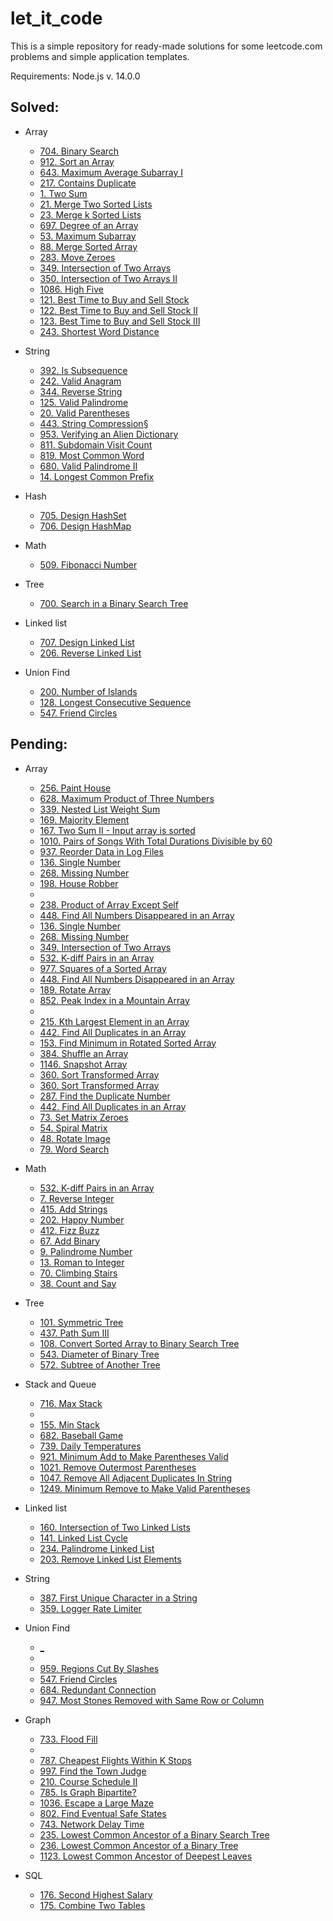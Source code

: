 # let_it_code

This is a simple repository for ready-made solutions for some leetcode.com problems and simple application templates.

Requirements: Node.js v. 14.0.0

## Solved:

* Array

  *   [704. Binary Search](https://leetcode.com/problems/binary-search/)
  *   [912. Sort an Array](https://leetcode.com/problems/sort-an-array/)
  *   [643. Maximum Average Subarray I](https://leetcode.com/problems/maximum-average-subarray-i/)  
  *   [217. Contains Duplicate](https://leetcode.com/problems/contains-duplicate/)  
  *   [1. Two Sum](https://leetcode.com/problems/two-sum/)  
  *   [21. Merge Two Sorted Lists](https://leetcode.com/problems/merge-two-sorted-lists/)  
  *   [23. Merge k Sorted Lists](https://leetcode.com/problems/merge-k-sorted-lists/)
  *   [697. Degree of an Array](https://leetcode.com/problems/degree-of-an-array/)
  *   [53. Maximum Subarray](https://leetcode.com/problems/maximum-subarray/)
  *   [88. Merge Sorted Array](https://leetcode.com/problems/merge-sorted-array/)
  *   [283. Move Zeroes](https://leetcode.com/problems/move-zeroes/)
  *   [349. Intersection of Two Arrays](https://leetcode.com/problems/intersection-of-two-arrays/)
  *   [350. Intersection of Two Arrays II](https://leetcode.com/problems/intersection-of-two-arrays-ii/)
  *   [1086. High Five](https://leetcode.com/problems/high-five/)
  *   [121. Best Time to Buy and Sell Stock](https://leetcode.com/problems/best-time-to-buy-and-sell-stock/)
  *   [122. Best Time to Buy and Sell Stock II](https://leetcode.com/problems/best-time-to-buy-and-sell-stock-ii/)
  *   [123. Best Time to Buy and Sell Stock III](https://leetcode.com/problems/best-time-to-buy-and-sell-stock-iii/)
  *   [243. Shortest Word Distance](https://leetcode.com/problems/shortest-word-distance/)

* String

  *   [392. Is Subsequence](https://leetcode.com/problems/is-subsequence/)
  *   [242. Valid Anagram](https://leetcode.com/problems/valid-anagram/)  
  *   [344. Reverse String](https://leetcode.com/problems/reverse-string/) 
  *   [125. Valid Palindrome](https://leetcode.com/problems/valid-palindrome/)  
  *   [20. Valid Parentheses](https://leetcode.com/problems/valid-parentheses/)  
  *   [443. String Compression§](https://leetcode.com/problems/string-compression/)
  *   [953. Verifying an Alien Dictionary](https://leetcode.com/problems/verifying-an-alien-dictionary/)
  *   [811. Subdomain Visit Count](https://leetcode.com/problems/subdomain-visit-count/)
  *   [819. Most Common Word](https://leetcode.com/problems/most-common-word/)
  *   [680. Valid Palindrome II](https://leetcode.com/problems/valid-palindrome-ii/)
  *   [14. Longest Common Prefix](https://leetcode.com/problems/longest-common-prefix/)

* Hash

  *   [705. Design HashSet](https://leetcode.com/problems/design-hashset/)
  *   [706. Design HashMap](https://leetcode.com/problems/design-hashmap/)

* Math

  *   [509. Fibonacci Number](https://leetcode.com/problems/design-hashset/)

* Tree

  *   [700. Search in a Binary Search Tree](https://leetcode.com/problems/search-in-a-binary-search-tree/)

* Linked list

  *   [707. Design Linked List](https://leetcode.com/problems/design-linked-list/)
  *   [206. Reverse Linked List](https://leetcode.com/problems/reverse-linked-list/)
  
* Union Find

  *   [200. Number of Islands](https://leetcode.com/problems/number-of-islands/)
  *   [128. Longest Consecutive Sequence](https://leetcode.com/problems/longest-consecutive-sequence/)
  *   [547. Friend Circles](https://leetcode.com/problems/friend-circles/)


## Pending:

* Array
  *   [256. Paint House](https://leetcode.com/problems/paint-house/)
  *   [628. Maximum Product of Three Numbers](https://leetcode.com/problems/maximum-product-of-three-numbers/)
  *   [339. Nested List Weight Sum](https://leetcode.com/problems/nested-list-weight-sum/)
  *   [169. Majority Element](https://leetcode.com/problems/majority-element/)
  *   [167. Two Sum II - Input array is sorted](https://leetcode.com/problems/two-sum-ii-input-array-is-sorted/)
  *   [1010. Pairs of Songs With Total Durations Divisible by 60](https://leetcode.com/problems/pairs-of-songs-with-total-durations-divisible-by-60/)
  *   [937. Reorder Data in Log Files](https://leetcode.com/problems/reorder-data-in-log-files/)
  *   [136. Single Number](https://leetcode.com/problems/single-number/)
  *   [268. Missing Number](https://leetcode.com/problems/missing-number/)
  *   [198. House Robber](https://leetcode.com/problems/house-robber/)
  *
  *   [238. Product of Array Except Self](https://leetcode.com/problems/product-of-array-except-self/)
  *   [448. Find All Numbers Disappeared in an Array](https://leetcode.com/problems/find-all-numbers-disappeared-in-an-array/)
  *   [136. Single Number](https://leetcode.com/problems/single-number/)
  *   [268. Missing Number](https://leetcode.com/problems/missing-number/)
  *   [349. Intersection of Two Arrays](https://leetcode.com/problems/intersection-of-two-arrays/)
  *   [532. K-diff Pairs in an Array](https://leetcode.com/problems/k-diff-pairs-in-an-array/)
  *   [977. Squares of a Sorted Array](https://leetcode.com/problems/squares-of-a-sorted-array/)
  *   [448. Find All Numbers Disappeared in an Array](https://leetcode.com/problems/find-all-numbers-disappeared-in-an-array/)
  *   [189. Rotate Array](https://leetcode.com/problems/rotate-array/)
  *   [852. Peak Index in a Mountain Array](https://leetcode.com/problems/peak-index-in-a-mountain-array/)
  *
  *   [215. Kth Largest Element in an Array](https://leetcode.com/problems/kth-largest-element-in-an-array/)
  *   [442. Find All Duplicates in an Array](https://leetcode.com/problems/find-all-duplicates-in-an-array/)
  *   [153. Find Minimum in Rotated Sorted Array](https://leetcode.com/problems/find-minimum-in-rotated-sorted-array/)
  *   [384. Shuffle an Array](https://leetcode.com/problems/shuffle-an-array/)
  *   [1146. Snapshot Array](https://leetcode.com/problems/snapshot-array/)
  *   [360. Sort Transformed Array](https://leetcode.com/problems/sort-transformed-array/)
  *   [360. Sort Transformed Array](https://leetcode.com/problems/sort-transformed-array/)
  *   [287. Find the Duplicate Number](https://leetcode.com/problems/find-the-duplicate-number/)
  *   [442. Find All Duplicates in an Array](https://leetcode.com/problems/find-all-duplicates-in-an-array/)
  *   [73. Set Matrix Zeroes](https://leetcode.com/problems/set-matrix-zeroes/)
  *   [54. Spiral Matrix](https://leetcode.com/problems/spiral-matrix/)
  *   [48. Rotate Image](https://leetcode.com/problems/rotate-image/)
  *   [79. Word Search](https://leetcode.com/problems/word-search/)
  
* Math

  *   [532. K-diff Pairs in an Array](https://leetcode.com/problems/k-diff-pairs-in-an-array/)
  *   [7. Reverse Integer](https://leetcode.com/problems/reverse-integer/)
  *   [415. Add Strings](https://leetcode.com/problems/add-strings/)
  *   [202. Happy Number](https://leetcode.com/problems/happy-number/)
  *   [412. Fizz Buzz](https://leetcode.com/problems/fizz-buzz/)
  *   [67. Add Binary](https://leetcode.com/problems/add-binary/)
  *   [9. Palindrome Number](https://leetcode.com/problems/palindrome-number/)
  *   [13. Roman to Integer](https://leetcode.com/problems/roman-to-integer/)
  *   [70. Climbing Stairs](https://leetcode.com/problems/climbing-stairs/)
  *   [38. Count and Say](https://leetcode.com/problems/count-and-say/)
  
* Tree

  *   [101. Symmetric Tree](https://leetcode.com/problems/symmetric-tree/)
  *   [437. Path Sum III](https://leetcode.com/problems/path-sum-iii/)
  *   [108. Convert Sorted Array to Binary Search Tree](https://leetcode.com/problems/convert-sorted-array-to-binary-search-tree/)
  *   [543. Diameter of Binary Tree](https://leetcode.com/problems/diameter-of-binary-tree/)
  *   [572. Subtree of Another Tree](https://leetcode.com/problems/subtree-of-another-tree/)
  
* Stack and Queue

  *   [716. Max Stack](https://leetcode.com/problems/max-stack/)
  *
  *   [155. Min Stack](https://leetcode.com/problems/min-stack/)
  *   [682. Baseball Game](https://leetcode.com/problems/baseball-game/)
  *   [739. Daily Temperatures](https://leetcode.com/problems/daily-temperatures/)
  *   [921. Minimum Add to Make Parentheses Valid](https://leetcode.com/problems/minimum-add-to-make-parentheses-valid/)
  *   [1021. Remove Outermost Parentheses](https://leetcode.com/problems/remove-outermost-parentheses/)
  *   [1047. Remove All Adjacent Duplicates In String](https://leetcode.com/problems/remove-all-adjacent-duplicates-in-string/)
  *   [1249. Minimum Remove to Make Valid Parentheses](https://leetcode.com/problems/minimum-remove-to-make-valid-parentheses/)

* Linked list

  *   [160. Intersection of Two Linked Lists](https://leetcode.com/problems/intersection-of-two-linked-lists/)
  *   [141. Linked List Cycle](https://leetcode.com/problems/linked-list-cycle/)
  *   [234. Palindrome Linked List](https://leetcode.com/problems/palindrome-linked-list/)
  *   [203. Remove Linked List Elements](https://leetcode.com/problems/remove-linked-list-elements/)

* String

  *   [387. First Unique Character in a String](https://leetcode.com/problems/first-unique-character-in-a-string/)
  *   [359. Logger Rate Limiter](https://leetcode.com/problems/logger-rate-limiter/)
  
* Union Find

  *   [_](_)
  *
  *   [959. Regions Cut By Slashes](https://leetcode.com/problems/regions-cut-by-slashes/)
  *   [547. Friend Circles](https://leetcode.com/problems/friend-circles/)
  *   [684. Redundant Connection](https://leetcode.com/problems/redundant-connection/)
  *   [947. Most Stones Removed with Same Row or Column](https://leetcode.com/problems/most-stones-removed-with-same-row-or-column/)
  
* Graph

  *   [733. Flood Fill](https://leetcode.com/problems/flood-fill/)
  *
  *    [787. Cheapest Flights Within K Stops](https://leetcode.com/problems/cheapest-flights-within-k-stops/)
  *   [997. Find the Town Judge](https://leetcode.com/problems/find-the-town-judge/)
  *   [210. Course Schedule II](https://leetcode.com/problems/course-schedule-ii/)
  *   [785. Is Graph Bipartite?](https://leetcode.com/problems/is-graph-bipartite/)
  *   [1036. Escape a Large Maze](https://leetcode.com/problems/escape-a-large-maze/)
  *   [802. Find Eventual Safe States](https://leetcode.com/problems/find-eventual-safe-states/)
  *   [743. Network Delay Time](https://leetcode.com/problems/network-delay-time/)
  *   [235. Lowest Common Ancestor of a Binary Search Tree](https://leetcode.com/problems/lowest-common-ancestor-of-a-binary-search-tree/)
  *   [236. Lowest Common Ancestor of a Binary Tree](https://leetcode.com/problems/lowest-common-ancestor-of-a-binary-tree/)
  *   [1123. Lowest Common Ancestor of Deepest Leaves](https://leetcode.com/problems/lowest-common-ancestor-of-deepest-leaves/)
  
* SQL

  *   [176. Second Highest Salary](https://leetcode.com/problems/second-highest-salary/)
  *   [175. Combine Two Tables](https://leetcode.com/problems/combine-two-tables/)

